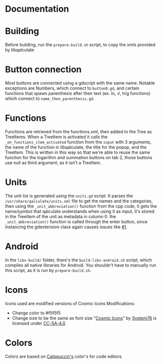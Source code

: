 # Documentation

Building
==================
Before building, run the `prepare-build.sh` script, to copy the xmls provided by libqalculate

Button connection
==================

Most buttons are connected using a gdscript with the same name. Notable exceptions are Numbers, which connect to `button0.gd`, and certain functions that spawn parenthesis after their text (ex. ln, √, trig functions) which connect to `name_then_parenthesis.gd`. 

Functions
==================
Functions are retrieved from the functions.xml, then added to the Tree as TreeItems. When a TreeItem is activated it calls the `_on_functions_item_activated` function from the `input` with 3 arguments, the name of the function in libqalculate, the title for the popup, and the TreeItem. This is written in this way so that we're able to reuse the same function for the logarithm and summation buttons on tab 2, those buttons use null as third argument, as it isn't a TreeItem.

Units
==================

The unit list is generated using the `units.gd` script. It parses the `/usr/share/qalculate/units.xml` file to get the names and the categories, then using the `_unit_abbreviation()` function from the cpp code, it gets the name/symbol that qalculate understands when using it as input, it's stored in the TreeItem of the unit as metadata in column 0. the `_unit_abbreviation()` function is called through the enter button, since instancing the gdextension class again causes issues like [#1](https://gitlab.com/mike7d7/calculator/-/issues/1#).

Android
==================

In the `libs-build/` folder, there's the `build-libs-android.sh` script, which compiles all native libraries for Android.
You shouldn't have to manually run this script, as it is run by `prepare-build.sh`.

Icons
==================

Icons used are modified versions of Cosmic Icons
Modifications:
- Change color to #f5f5f5
- Change size to be the same as font size
"[Cosmic Icons](http://github.com/pop-os/cosmic-icons)" by [System76](http://system76.com/) is licensed under [CC-SA-4.0](http://creativecommons.org/licenses/by-sa/4.0/)

Colors
==================

Colors are based on [Catppuccin's](https://github.com/catppuccin/catppuccin/blob/main/docs/style-guide.md#language-defaults) color's for code editors.
